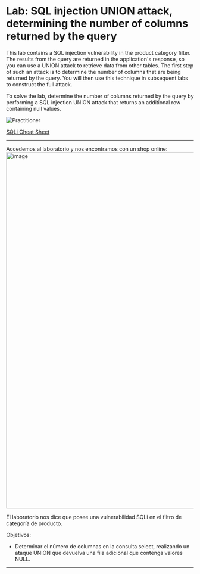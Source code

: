 # Lab: SQL injection UNION attack, determining the number of columns returned by the query

This lab contains a SQL injection vulnerability in the product category filter. The results from the query are returned in the application's response, so you can use a UNION attack to retrieve data from other tables. The first step of such an attack is to determine the number of columns that are being returned by the query. You will then use this technique in subsequent labs to construct the full attack.

To solve the lab, determine the number of columns returned by the query by performing a SQL injection UNION attack that returns an additional row containing null values. 

![Practitioner](https://img.shields.io/badge/level-Apprentice-blue)

[SQLi Cheat Sheet](https://portswigger.net/web-security/sql-injection/cheat-sheet)

---


Accedemos al laboratorio y nos encontramos con un shop online:
<img width="1582" height="957" alt="image" src="https://github.com/user-attachments/assets/3f024fad-bd27-402a-9671-676d57f2b5b5" />

El laboratorio nos dice que posee una vulnerabilidad SQLi en el filtro de categoría de producto.

Objetivos:

- Determinar el número de columnas en la consulta select, realizando un ataque UNION que devuelva una fila adicional que contenga valores NULL.

---

